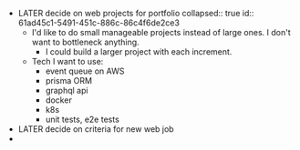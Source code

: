 - LATER decide on web projects for portfolio
  collapsed:: true
  id:: 61ad45c1-5491-451c-886c-86c4f6de2ce3
	- I'd like to do small manageable projects instead of large ones. I don't want to bottleneck anything.
		- I could build a larger project with each increment.
	- Tech I want to use:
		- event queue on AWS
		- prisma ORM
		- graphql api
		- docker
		- k8s
		- unit tests, e2e tests
- LATER decide on criteria for new web job
-
